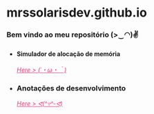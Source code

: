 # mrssolarisdev.github.io
### Bem vindo ao meu repositório (>‿◠)✌

* #### Simulador de alocação de memória 
    *<a href="https://mrssolarisdev.github.io/facul/SO/memaloc_sim.html" style="color:#f7347a;" >Here > (´・ω・｀)</a>*
* ### Anotações de desenvolvimento
    *<a href="https://mrssolarisdev.github.io/dev-web/dev_web.html" style="color:#f7347a;" >Here > ᕙ(^▿^-ᕙ)</a>*
   
  
